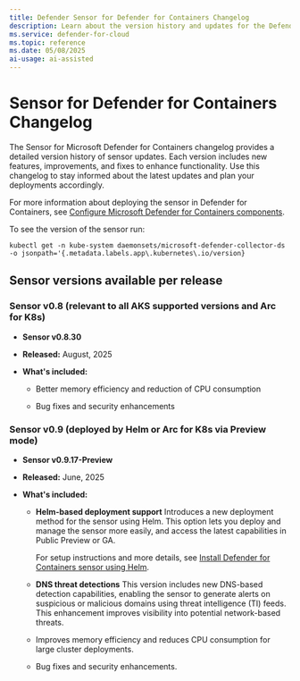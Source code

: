 ```yaml
---
title: Defender Sensor for Defender for Containers Changelog
description: Learn about the version history and updates for the Defender sensor in Microsoft Defender for Containers.
ms.service: defender-for-cloud
ms.topic: reference
ms.date: 05/08/2025
ai-usage: ai-assisted
---
```


# Sensor for Defender for Containers Changelog

The Sensor for Microsoft Defender for Containers changelog provides a detailed version history of sensor updates. Each version includes new features, improvements, and fixes to enhance functionality. Use this changelog to stay informed about the latest updates and plan your deployments accordingly.

For more information about deploying the sensor in Defender for Containers, see [Configure Microsoft Defender for Containers components](defender-for-containers-enable.md).

To see the version of the sensor run:

`kubectl get -n kube-system daemonsets/microsoft-defender-collector-ds -o jsonpath='{.metadata.labels.app\.kubernetes\.io/version}`


## Sensor versions available per release

### Sensor v0.8 (relevant to all AKS supported versions and Arc for K8s)

- **Sensor v0.8.30**

- **Released:** August, 2025
- **What's included:**

  - Better memory efficiency and reduction of CPU consumption
    
  - Bug fixes and security enhancements


### Sensor v0.9 (deployed by Helm or Arc for K8s via Preview mode)

- **Sensor v0.9.17-Preview**

- **Released:** June, 2025

- **What's included:**

  - **Helm-based deployment support**
  Introduces a new deployment method for the sensor using Helm. This option lets you deploy and manage the sensor more easily, and access the latest capabilities in Public Preview or GA.
  
      For setup instructions and more details, see [Install Defender for Containers sensor using Helm](deploy-helm.md).
    
  - **DNS threat detections**
    This version includes new DNS-based detection capabilities, enabling the sensor to generate alerts on suspicious or malicious domains using threat intelligence (TI) feeds. This enhancement improves visibility into potential network-based threats.

  - Improves memory efficiency and reduces CPU consumption for large cluster deployments.

  - Bug fixes and security enhancements.
